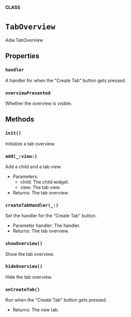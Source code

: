 **CLASS**

# `TabOverview`

Adw.TabOverview

## Properties
### `handler`

A handler for when the "Create Tab" button gets pressed.

### `overviewPresented`

Whether the overview is visible.

## Methods
### `init()`

Initialize a tab overview.

### `add(_:view:)`

Add a child and a tab view.
- Parameters:
  - child: The child widget.
  - view: The tab view.
- Returns: The tab overview.

### `createTabHandler(_:)`

Set the handler for the "Create Tab" button.
- Parameter handler: The handler.
- Returns: The tab overview.

### `showOverview()`

Show the tab overview.

### `hideOverview()`

Hide the tab overview.

### `onCreateTab()`

Run when the "Create Tab" button gets pressed.
- Returns: The new tab.
